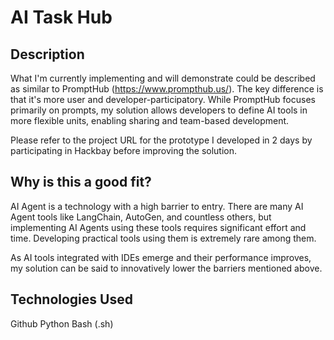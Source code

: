 # AI Task Hub

## Description

What I'm currently implementing and will demonstrate could be described as similar to PromptHub (https://www.prompthub.us/). The key difference is that it's more user and developer-participatory. While PromptHub focuses primarily on prompts, my solution allows developers to define AI tools in more flexible units, enabling sharing and team-based development.

Please refer to the project URL for the prototype I developed in 2 days by participating in Hackbay before improving the solution.

## Why is this a good fit?

AI Agent is a technology with a high barrier to entry.
There are many AI Agent tools like LangChain, AutoGen, and countless others, but
implementing AI Agents using these tools requires significant effort and time.
Developing practical tools using them is extremely rare among them.

As AI tools integrated with IDEs emerge and their performance improves, my solution can be said to innovatively lower the barriers mentioned above.

## Technologies Used

Github
Python
Bash (.sh)

